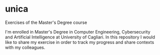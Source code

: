 # unica
Exercises of the Master's Degree course

I'm enrolled in Master's Degree in Computer Engineering, Cybersecurity and Artificial Intelligence at University of Cagliari.
In this repository I would like to share my exercise in order to track my progress and share contexts with my colleagues.
